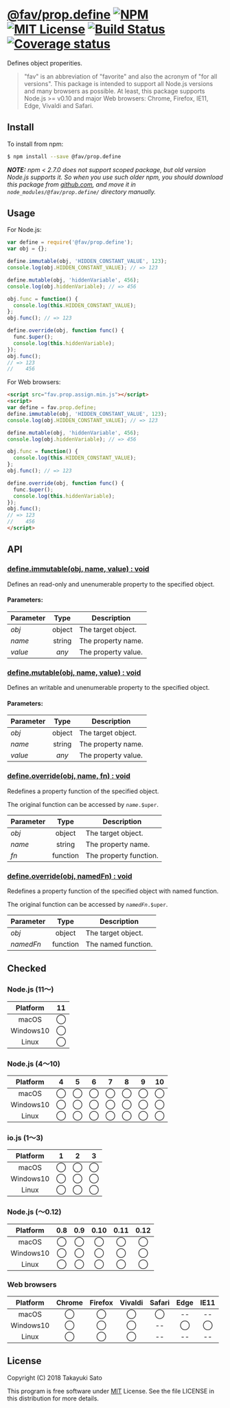 # [@fav/prop.define][repo-url] [![NPM][npm-img]][npm-url] [![MIT License][mit-img]][mit-url] [![Build Status][travis-img]][travis-url] [![Coverage status][coverage-img]][coverage-url]

Defines object properities.

> "fav" is an abbreviation of "favorite" and also the acronym of "for all versions".
> This package is intended to support all Node.js versions and many browsers as possible.
> At least, this package supports Node.js >= v0.10 and major Web browsers: Chrome, Firefox, IE11, Edge, Vivaldi and Safari.


## Install

To install from npm:

```sh
$ npm install --save @fav/prop.define
```

***NOTE:*** *npm < 2.7.0 does not support scoped package, but old version Node.js supports it. So when you use such older npm, you should download this package from [github.com][repo-url], and move it in `node_modules/@fav/prop.define/` directory manually.*


## Usage

For Node.js:

```js
var define = require('@fav/prop.define');
var obj = {};

define.immutable(obj, 'HIDDEN_CONSTANT_VALUE', 123);
console.log(obj.HIDDEN_CONSTANT_VALUE); // => 123

define.mutable(obj, 'hiddenVariable', 456);
console.log(obj.hiddenVariable); // => 456

obj.func = function() {
  console.log(this.HIDDEN_CONSTANT_VALUE);
};
obj.func(); // => 123

define.override(obj, function func() {
  func.$uper();
  console.log(this.hiddenVariable);
});
obj.func();
// => 123
//    456
```

For Web browsers:

```html
<script src="fav.prop.assign.min.js"></script>
<script>
var define = fav.prop.define;
define.immutable(obj, 'HIDDEN_CONSTANT_VALUE', 123);
console.log(obj.HIDDEN_CONSTANT_VALUE); // => 123

define.mutable(obj, 'hiddenVariable', 456);
console.log(obj.hiddenVariable); // => 456

obj.func = function() {
  console.log(this.HIDDEN_CONSTANT_VALUE);
};
obj.func(); // => 123

define.override(obj, function func() {
  func.$uper();
  console.log(this.hiddenVariable);
});
obj.func();
// => 123
//    456
</script>
```


## API

### <u>define.immutable(obj, name, value) : void</u>

Defines an read-only and unenumerable property to the specified object.

#### Parameters:

| Parameter |   Type   | Description              |
|-----------|:--------:|--------------------------|
| *obj*     |  object  | The target object.       |
| *name*    |  string  | The property name.       |
| *value*   |  *any*   | The property value.      |

### <u>define.mutable(obj, name, value) : void</u>

Defines an writable and unenumerable property to the specified object.

#### Parameters:

| Parameter |   Type   | Description              |
|-----------|:--------:|--------------------------|
| *obj*     |  object  | The target object.       |
| *name*    |  string  | The property name.       |
| *value*   |  *any*   | The property value.      |

### <u>define.override(obj, name, fn) : void</u>

Redefines a property function of the specified object.

The original function can be accessed by <code>*name*.$uper</code>.

| Parameter |   Type   | Description              |
|-----------|:--------:|--------------------------|
| *obj*     |  object  | The target object.       |
| *name*    |  string  | The property name.       |
| *fn*      | function | The property function.   |

### <u>define.override(obj, namedFn) : void</u>

Redefines a property function of the specified object with named function.

The original function can be accessed by <code>*namedFn*.$uper</code>.


| Parameter |   Type   | Description              |
|-----------|:--------:|--------------------------|
| *obj*     |  object  | The target object.       |
| *namedFn* | function | The named function.      |

## Checked

### Node.js (11〜)

| Platform  |   11   |
|:---------:|:------:|
| macOS     |&#x25ef;|
| Windows10 |&#x25ef;|
| Linux     |&#x25ef;|

### Node.js (4〜10)

| Platform  |   4    |   5    |   6    |   7    |   8    |   9    |   10   |
|:---------:|:------:|:------:|:------:|:------:|:------:|:------:|:------:|
| macOS     |&#x25ef;|&#x25ef;|&#x25ef;|&#x25ef;|&#x25ef;|&#x25ef;|&#x25ef;|
| Windows10 |&#x25ef;|&#x25ef;|&#x25ef;|&#x25ef;|&#x25ef;|&#x25ef;|&#x25ef;|
| Linux     |&#x25ef;|&#x25ef;|&#x25ef;|&#x25ef;|&#x25ef;|&#x25ef;|&#x25ef;|

### io.js (1〜3)

| Platform  |   1    |   2    |   3    |
|:---------:|:------:|:------:|:------:|
| macOS     |&#x25ef;|&#x25ef;|&#x25ef;|
| Windows10 |&#x25ef;|&#x25ef;|&#x25ef;|
| Linux     |&#x25ef;|&#x25ef;|&#x25ef;|

### Node.js (〜0.12)

| Platform  |  0.8   |  0.9   |  0.10  |  0.11  |  0.12  |
|:---------:|:------:|:------:|:------:|:------:|:------:|
| macOS     |&#x25ef;|&#x25ef;|&#x25ef;|&#x25ef;|&#x25ef;|
| Windows10 |&#x25ef;|&#x25ef;|&#x25ef;|&#x25ef;|&#x25ef;|
| Linux     |&#x25ef;|&#x25ef;|&#x25ef;|&#x25ef;|&#x25ef;|

### Web browsers

| Platform  | Chrome | Firefox | Vivaldi | Safari |  Edge  | IE11   |
|:---------:|:------:|:-------:|:-------:|:------:|:------:|:------:|
| macOS     |&#x25ef;|&#x25ef; |&#x25ef; |&#x25ef;|   --   |   --   |
| Windows10 |&#x25ef;|&#x25ef; |&#x25ef; |   --   |&#x25ef;|&#x25ef;|
| Linux     |&#x25ef;|&#x25ef; |&#x25ef; |   --   |   --   |   --   |


## License

Copyright (C) 2018 Takayuki Sato

This program is free software under [MIT][mit-url] License.
See the file LICENSE in this distribution for more details.

[repo-url]: https://github.com/sttk/fav-prop.define/
[npm-img]: https://img.shields.io/badge/npm-v0.1.0-blue.svg
[npm-url]: https://www.npmjs.com/package/@fav/prop.define
[mit-img]: https://img.shields.io/badge/license-MIT-green.svg
[mit-url]: https://opensource.org/licenses/MIT
[travis-img]: https://travis-ci.org/sttk/fav-prop.define.svg?branch=master
[travis-url]: https://travis-ci.org/sttk/fav-prop.define
[coverage-img]: https://coveralls.io/repos/github/sttk/fav-prop.define/badge.svg?branch=master
[coverage-url]: https://coveralls.io/github/sttk/fav-prop.define?branch=master
